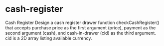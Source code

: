 # cash-register
Cash Register   Design a cash register drawer function checkCashRegister() that accepts purchase price as the first argument (price), payment as the second argument (cash), and cash-in-drawer (cid) as the third argument.      cid is a 2D array listing available currency.   
